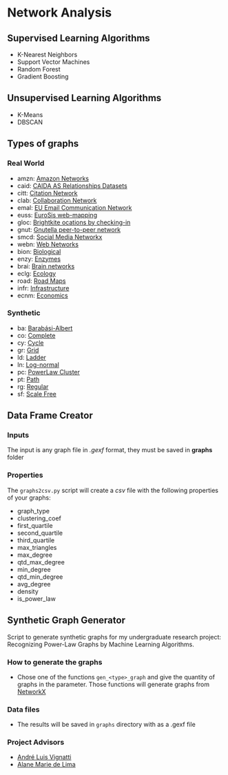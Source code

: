 # Network Analysis

## Supervised Learning Algorithms
* K-Nearest Neighbors
* Support Vector Machines
* Random Forest
* Gradient Boosting

## Unsupervised Learning Algorithms
* K-Means
* DBSCAN

## Types of graphs

### Real World

* amzn: [Amazon Networks](https://snap.stanford.edu/data/amazon-meta.html)
* caid: [CAIDA AS Relationships Datasets](https://snap.stanford.edu/data/as-caida.html)
* citt: [Citation Network](https://snap.stanford.edu/data/cit-HepTh.html)
* clab: [Collaboration Network](https://snap.stanford.edu/data/ca-AstroPh.html)
* emal: [EU Email Communication Network](https://snap.stanford.edu/data/email-EuAll.html)
* euss: [EuroSis web-mapping](https://subscription.packtpub.com/book/big_data_and_business_intelligence/9781783987405/9/ch09lvl1sec97/exploring-the-web-and-internet-domain-eurosis-web-mapping-study)
* gloc: [Brightkite ocations by checking-in](https://snap.stanford.edu/data/loc-Brightkite.html)
* gnut: [Gnutella peer-to-peer network](http://snap.stanford.edu/data/p2p-Gnutella08.html)
* smcd: [Social Media Networkx](https://snap.stanford.edu/data/ego-Facebook.html)
* webn: [Web Networks](https://snap.stanford.edu/data/web-BerkStan.html)
* bion: [Biological](http://graphdatasets.com/bio.php)
* enzy: [Enzymes](https://github.com/MLDroid/graph2vec_tf)
* brai: [Brain networks](http://graphdatasets.com/bn.php)
* eclg: [Ecology](http://graphdatasets.com/eco.php)
* road: [Road Maps](http://graphdatasets.com/road.php)
* infr: [Infrastructure](http://graphdatasets.com/inf.php)
* ecnm: [Economics](http://graphdatasets.com/econ.php)

### Synthetic
* ba: [Barabási-Albert](https://networkx.org/documentation/stable/reference/generated/networkx.generators.random_graphs.barabasi_albert_graph.html)
* co: [Complete](https://networkx.org/documentation/stable/reference/generated/networkx.generators.classic.complete_graph.html#networkx.generators.classic.complete_graph)
* cy: [Cycle](https://networkx.org/documentation/stable/reference/generated/networkx.generators.classic.cycle_graph.html#networkx.generators.classic.cycle_graph)
* gr: [Grid](https://networkx.org/documentation/stable/reference/generated/networkx.generators.lattice.grid_graph.html#networkx.generators.lattice.grid_graph)
* ld: [Ladder](https://networkx.org/documentation/stable/reference/generated/networkx.generators.classic.circular_ladder_graph.html#networkx.generators.classic.circular_ladder_graph)
* ln: [Log-normal](https://en.wikipedia.org/wiki/Log-normal_distribution)
* pc: [PowerLaw Cluster](https://networkx.org/documentation/stable/reference/generated/networkx.generators.random_graphs.powerlaw_cluster_graph.html#networkx.generators.random_graphs.powerlaw_cluster_graph)
* pt: [Path](https://networkx.org/documentation/stable/reference/generated/networkx.generators.classic.path_graph.html#networkx.generators.classic.path_graph)
* rg: [Regular](https://networkx.org/documentation/stable/reference/generated/networkx.generators.random_graphs.random_regular_graph.html#networkx.generators.random_graphs.random_regular_graph)
* sf: [Scale Free](https://networkx.org/documentation/stable/reference/generated/networkx.generators.directed.scale_free_graph.html#networkx.generators.directed.scale_free_graph)

## Data Frame Creator

### Inputs
The input is any graph file in *.gexf* format, they must be saved in **graphs** folder

### Properties
The `graphs2csv.py` script will create a *csv* file with the following properties of your graphs:
* graph_type
* clustering_coef
* first_quartile
* second_quartile
* third_quartile
* max_triangles
* max_degree
* qtd_max_degree
* min_degree
* qtd_min_degree
* avg_degree
* density
* is_power_law

## Synthetic Graph Generator

Script to generate synthetic graphs for my undergraduate research project: Recognizing Power-Law Graphs by Machine Learning Algorithms.

### How to generate the graphs
* Chose one of the functions `gen_<type>_graph` and give the quantity of graphs in the parameter. Those functions will generate graphs from [NetworkX](https://networkx.org/)

### Data files
* The results will be saved in `graphs` directory with as a .gexf file

### Project Advisors
* [André Luis Vignatti](https://www.inf.ufpr.br/vignatti/)
* [Alane Marie de Lima](https://www.inf.ufpr.br/amlima/)
